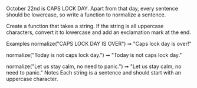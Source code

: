 October 22nd is CAPS LOCK DAY. Apart from that day, every sentence should be lowercase, so write a function to normalize a sentence.

Create a function that takes a string. If the string is all uppercase characters, convert it to lowercase and add an exclamation mark at the end.

Examples
normalize("CAPS LOCK DAY IS OVER") ➞ "Caps lock day is over!"

normalize("Today is not caps lock day.") ➞ "Today is not caps lock day."

normalize("Let us stay calm, no need to panic.") ➞ "Let us stay calm, no need to panic."
Notes
Each string is a sentence and should start with an uppercase character.